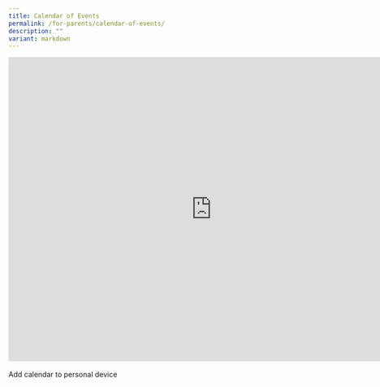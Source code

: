 ```yaml
---
title: Calendar of Events
permalink: /for-parents/calendar-of-events/
description: ""
variant: markdown
---
```

<iframe src="https://calendar.google.com/calendar/embed?height=600&amp;wkst=1&amp;bgcolor=%23ffffff&amp;ctz=Asia%2FSingapore&amp;showTz=1&amp;showCalendars=0&amp;showTabs=0&amp;showPrint=0&amp;showTitle=0&amp;src=Y18yYTUxMzExZDY1YzliNzZiMjVjOWI1NTNlMmY5ZWU0MGZlZjljMWQ3YmM5ZjMwODFlMzAyNTVkNzc4YzY3OGE2QGdyb3VwLmNhbGVuZGFyLmdvb2dsZS5jb20&amp;color=%25022935" style="border-width:0" width="800" height="600" frameborder="0" scrolling="no"></iframe>
<br><br>
<a style="text-decoration: none" href="https://calendar.google.com/calendar/u/0?cid=Y18yYTUxMzExZDY1YzliNzZiMjVjOWI1NTNlMmY5ZWU0MGZlZjljMWQ3YmM5ZjMwODFlMzAyNTVkNzc4YzY3OGE2QGdyb3VwLmNhbGVuZGFyLmdvb2dsZS5jb20" target="_blank"> Add calendar to personal device</a>